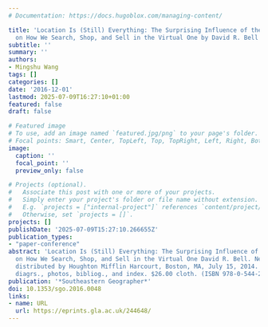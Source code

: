 ```yaml
---
# Documentation: https://docs.hugoblox.com/managing-content/

title: 'Location Is (Still) Everything: The Surprising Influence of the Real World
  on How We Search, Shop, and Sell in the Virtual One by David R. Bell'
subtitle: ''
summary: ''
authors:
- Mingshu Wang
tags: []
categories: []
date: '2016-12-01'
lastmod: 2025-07-09T16:27:10+01:00
featured: false
draft: false

# Featured image
# To use, add an image named `featured.jpg/png` to your page's folder.
# Focal points: Smart, Center, TopLeft, Top, TopRight, Left, Right, BottomLeft, Bottom, BottomRight.
image:
  caption: ''
  focal_point: ''
  preview_only: false

# Projects (optional).
#   Associate this post with one or more of your projects.
#   Simply enter your project's folder or file name without extension.
#   E.g. `projects = ["internal-project"]` references `content/project/deep-learning/index.md`.
#   Otherwise, set `projects = []`.
projects: []
publishDate: '2025-07-09T15:27:10.266655Z'
publication_types:
- "paper-conference"
abstract: 'Location Is (Still) Everything: The Surprising Influence of the Real World
  on How We Search, Shop, and Sell in the Virtual One David R. Bell. New Harvest,
  distributed by Houghton Mifflin Harcourt, Boston, MA, July 15, 2014. 240pp.; maps,
  diagrs., photos, bibliog., and index. $26.00 cloth. (ISBN 978-0-544-26227-0).'
publication: '*Southeastern Geographer*'
doi: 10.1353/sgo.2016.0048
links:
- name: URL
  url: https://eprints.gla.ac.uk/244648/
---
```

